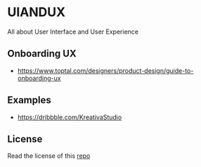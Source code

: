 # UIANDUX
All about User Interface and User Experience

## Onboarding UX
- https://www.toptal.com/designers/product-design/guide-to-onboarding-ux

## Examples
- https://dribbble.com/KreativaStudio

## License

Read the license of this [repo](./License)
